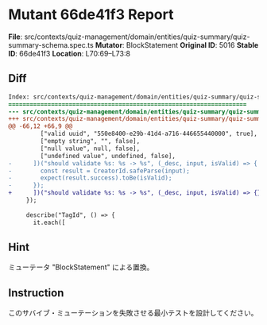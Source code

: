 # Mutant 66de41f3 Report

**File**: src/contexts/quiz-management/domain/entities/quiz-summary/quiz-summary-schema.spec.ts
**Mutator**: BlockStatement
**Original ID**: 5016
**Stable ID**: 66de41f3
**Location**: L70:69–L73:8

## Diff

```diff
Index: src/contexts/quiz-management/domain/entities/quiz-summary/quiz-summary-schema.spec.ts
===================================================================
--- src/contexts/quiz-management/domain/entities/quiz-summary/quiz-summary-schema.spec.ts	original
+++ src/contexts/quiz-management/domain/entities/quiz-summary/quiz-summary-schema.spec.ts	mutated #5016
@@ -66,12 +66,9 @@
         ["valid uuid", "550e8400-e29b-41d4-a716-446655440000", true],
         ["empty string", "", false],
         ["null value", null, false],
         ["undefined value", undefined, false],
-      ])("should validate %s: %s -> %s", (_desc, input, isValid) => {
-        const result = CreatorId.safeParse(input);
-        expect(result.success).toBe(isValid);
-      });
+      ])("should validate %s: %s -> %s", (_desc, input, isValid) => {});
     });
 
     describe("TagId", () => {
       it.each([
```

## Hint

ミューテータ "BlockStatement" による置換。

## Instruction

このサバイブ・ミューテーションを失敗させる最小テストを設計してください。
